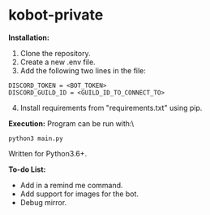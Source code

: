 # kobot-private


**Installation:**
1. Clone the repository.
2. Create a new .env file.
3. Add the following two lines in the file:
```
DISCORD_TOKEN = <BOT_TOKEN> 
DISCORD_GUILD_ID = <GUILD_ID_TO_CONNECT_TO>
```
4. Install requirements from "requirements.txt" using pip.

**Execution:**
Program can be run with:\
```
python3 main.py
```
Written for Python3.6+.

**To-do List:**
* Add in a remind me command.
* Add support for images for the bot.
* Debug mirror.
